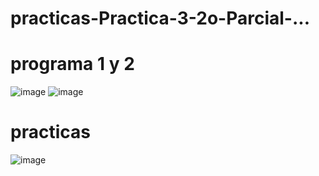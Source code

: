 # practicas-Practica-3-2o-Parcial-...
# programa 1 y 2
![image](https://github.com/user-attachments/assets/7336a209-e08c-4515-8990-7b643de8a6a7)
![image](https://github.com/user-attachments/assets/66b122ca-26f4-4743-be5f-bac31b52eb0b)
# practicas 
![image](https://github.com/user-attachments/assets/688f2682-cfa9-493e-8011-6893112a732f)

